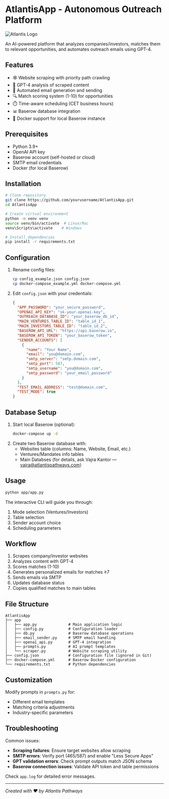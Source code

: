 # AtlantisApp - Autonomous Outreach Platform

![Atlantis Logo](https://atlantispathways.com/wp-content/uploads/2025/01/LOGO.png)

An AI-powered platform that analyzes companies/investors, matches them to relevant opportunities, and automates outreach emails using GPT-4.

## Features

- 🕸️ Website scraping with priority path crawling
- 🤖 GPT-4 analysis of scraped content
- 📧 Automated email generation and sending
- 🔍 Match scoring system (1-10) for opportunities
- ⏱️ Time-aware scheduling (CET business hours)
- 📊 Baserow database integration
- 🐳 Docker support for local Baserow instance

## Prerequisites

- Python 3.9+
- OpenAI API key
- Baserow account (self-hosted or cloud)
- SMTP email credentials
- Docker (for local Baserow)

## Installation

```bash
# Clone repository
git clone https://github.com/yourusername/AtlantisApp.git
cd AtlantisApp

# Create virtual environment
python -m venv venv
source venv/bin/activate  # Linux/Mac
venv\Scripts\activate    # Windows

# Install dependencies
pip install -r requirements.txt
```

## Configuration

1. Rename config files:
   ```bash
   cp config_example.json config.json
   cp docker-compose_example.yml docker-compose.yml
   ```
2. Edit `config.json` with your credentials:
   ```json
   {
     "APP_PASSWORD": "your_secure_password",
     "OPENAI_API_KEY": "sk-your-openai-key",
     "OUTREACH_DATABASE_ID": "your_baserow_db_id",
     "MAIN_VENTURES_TABLE_ID": "table_id_1",
     "MAIN_INVESTORS_TABLE_ID": "table_id_2",
     "BASEROW_API_URL": "https://api.baserow.io",
     "BASEROW_API_TOKEN": "your_baserow_token",
     "SENDER_ACCOUNTS": [
       {
         "name": "Your Name",
         "email": "you@domain.com",
         "smtp_server": "smtp.domain.com",
         "smtp_port": 587,
         "smtp_username": "you@domain.com",
         "smtp_password": "your_email_password"
       }
     ],
     "TEST_EMAIL_ADDRESS": "test@domain.com",
     "TEST_MODE": true
   }
   ```

## Database Setup

1. Start local Baserow (optional):
   ```bash
   docker-compose up -d
   ```
2. Create two Baserow database with:
   - Websites table (columns: Name, Website, Email, etc.)
   - Ventures/Mandates info tables
   - Main Databses
     (for details, ask Vajra Kantor — vajra@atlantispathways.com)

## Usage

```bash
python app/app.py
```

The interactive CLI will guide you through:

1. Mode selection (Ventures/Investors)
2. Table selection
3. Sender account choice
4. Scheduling parameters

## Workflow

1. Scrapes company/investor websites
2. Analyzes content with GPT-4
3. Scores matches (1-10)
4. Generates personalized emails for matches ≥7
5. Sends emails via SMTP
6. Updates database status
7. Copies qualified matches to main tables

## File Structure

```
AtlantisApp
├── app
│   ├── app.py              # Main application logic
│   ├── config.py           # Configuration loader
│   ├── db.py               # Baserow database operations
│   ├── email_sender.py     # SMTP email handling
│   ├── openai_api.py       # GPT-4 integration
│   ├── prompts.py          # AI prompt templates
│   └── scraper.py          # Website scraping utility
├── config.json             # Configuration file (ignored in Git)
├── docker-compose.yml      # Baserow Docker configuration
└── requirements.txt        # Python dependencies
```

## Customization

Modify prompts in `prompts.py` for:

- Different email templates
- Matching criteria adjustments
- Industry-specific parameters

## Troubleshooting

Common issues:

- **Scraping failures**: Ensure target websites allow scraping
- **SMTP errors**: Verify port (465/587) and enable "Less Secure Apps"
- **GPT validation errors**: Check prompt outputs match JSON schema
- **Baserow connection issues**: Validate API token and table permissions

Check `app.log` for detailed error messages.

---

_Created with ❤️ by Atlantis Pathways_

```

```
